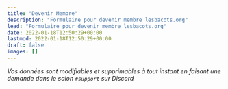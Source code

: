 ```yaml
---
title: "Devenir Membre"
description: "Formulaire pour devenir membre lesbacots.org"
lead: "Formulaire pour devenir membre lesbacots.org"
date: 2022-01-18T12:50:29+00:00
lastmod: 2022-01-18T12:50:29+00:00
draft: false
images: []
---
```


*Vos données sont modifiables et supprimables à tout instant en faisant une demande dans le salon `#support` sur Discord*
